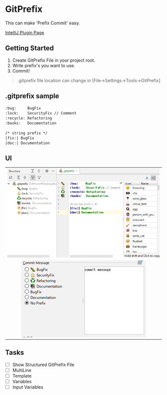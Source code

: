# GitPrefix
This can make 'Prefix Commit' easy.

[IntelliJ Plugin Page](https://plugins.jetbrains.com/plugin/9725-emojiprefix)

## Getting Started
1. Create GitPrefix File in your project root.
2. Write prefix's you want to use.
3. Commit!

> .gitprefix file location can change in [File->Settings->Tools->GitPrefix]

## .gitprefix sample
```
:bug:     BugFix
:lock:    SecurityFix // Comment
:recycle: Refactoring
:books:   Documentation

/* string prefix */
|fix:| BugFix
|doc:| Documentation
```

## UI
||
|:--:|
|![Editor](screenshot/file.png)|
|![CommitMessage](screenshot/commit.png)|

## Tasks
- [ ] Show Structured GitPrefix File
- [ ] MultiLine
- [ ] Template
- [ ] Variables
- [ ] Input Variables
